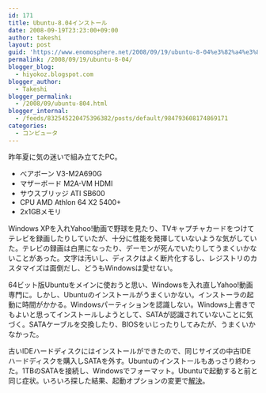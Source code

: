 ```yaml
---
id: 171
title: Ubuntu-8.04インストール
date: 2008-09-19T23:23:00+09:00
author: takeshi
layout: post
guid: 'https://www.enomosphere.net/2008/09/19/ubuntu-8-04%e3%82%a4%e3%83%b3%e3%82%b9%e3%83%88%e3%83%bc%e3%83%ab/'
permalink: /2008/09/19/ubuntu-8-04/
blogger_blog:
  - hiyokoz.blogspot.com
blogger_author:
  - Takeshi
blogger_permalink:
  - /2008/09/ubuntu-804.html
blogger_internal:
  - /feeds/832545220475396382/posts/default/984793608174869171
categories:
  - コンピュータ
---
```

昨年夏に気の迷いで組み立てたPC。
<ul>
 	<li>べアボーン V3-M2A690G</li>
 	<li>マザーボード M2A-VM HDMI</li>
 	<li>サウスブリッジ ATI SB600</li>
 	<li>CPU AMD Athlon 64 X2 5400+</li>
 	<li>2x1GBメモリ</li>
</ul>
Windows XPを入れYahoo!動画で野球を見たり、TVキャプチャカードをつけてテレビを録画したりしていたが、十分に性能を発揮していないような気がしていた。テレビの録画は白黒になったり、デーモンが死んでいたりしてうまくいかないことがあった。文字は汚いし、ディスクはよく断片化するし、レジストリのカスタマイズは面倒だし、どうもWindowsは愛せない。

64ビット版Ubuntuをメインに使おうと思い、Windowsを入れ直しYahoo!動画専門に。しかし、Ubuntuのインストールがうまくいかない。インストーラの起動に時間がかかる。Windowsパーティションを認識しない。Windows上書きでもよいと思ってインストールしようとして、SATAが認識されていないことに気づく。SATAケーブルを交換したり、BIOSをいじったりしてみたが、うまくいかなかった。

古いIDEハードディスクにはインストールができたので、同じサイズの中古IDEハードディスクを購入しSATAを外す。Ubuntuのインストールもあっさり終わった。1TBのSATAを接続し、Windowsでフォーマット。Ubuntuで起動すると前と同じ症状。いろいろ探した結果、起動オプションの変更で<a href="http://ubuntuforums.org/showthread.php?t=435075">解決</a>。